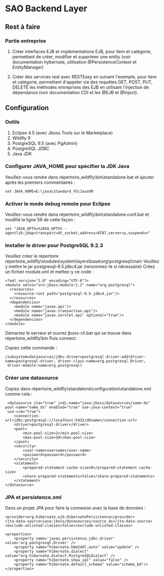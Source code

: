 # SAO Backend Layer

## Rest à faire

### Partie entreprise

1. Créer interfaces EJB et implémentations EJB, pour item et catégorie, permettant
de créer, modifier et supprimer une entity (voir documentation hybernate, utilisation @PersistenceContext 
et EntityManager)

2. Créer des services rest avec RESTEasy en suivant l'exemple, pour item et catégorie, permettant d'appeler
via des requêtes GET, POST, PUT, DELETE les méthodes entreprises des EJB en utilisant l'injection
de dépendance (voir documentation CDI et les @EJB et @Inject).

## Configuration

### Outils

1. Eclipse 4.5 (avec Jboss Tools sur le Marketplace)
2. Wildfly 9
3. PostgreSQL 9.5 (avec PgAdmin)
4. PostgreSQL JDBC
5. Java JDK

### Configurer JAVA_HOME pour spécifier la JDK Java

Veuillez-vous rendre dans répertoire_wildfly\bin\standalone.bat et ajouter après les premiers commentaires :

```
set JAVA_HOME=E:\java\Standard_YG\JavaVM
```

### Activer le mode debug remote pour Eclipse

Veuillez-vous rendre dans répertoire_wildfly\bin\standalone.conf.bat et modifié la ligne 59 de cette façon :

```
set "JAVA_OPTS=%JAVA_OPTS% -agentlib:jdwp=transport=dt_socket,address=8787,server=y,suspend=n"
```

### Installer le driver pour PostgreSQL 9.2.3

Veuillez créer le répertoire répertoire_wildfly\modules\system\layers\base\org\postgresql\main
Veuillez y mettre le jar postgresql-9.5.jdbc4.jar (renommez-le si nécessaire)
Créez un fichier module.xml et mettez-y ce code :

```
<?xml version="1.0" encoding="UTF-8"?> 
<module xmlns="urn:jboss:module:1.1" name="org.postgresql">
  <resources>
	<resource-root path="postgresql-9.5.jdbc4.jar"/>
  </resources>
  <dependencies>
	<module name="javax.api"/>
	<module name="javax.transaction.api"/>
	<module name="javax.servlet.api" optional="true"/>
  </dependencies>
</module>
```


Démarrez le serveur et ouvrez jboss-cli.bat qui se trouve  dans répertoire_wildfly\bin
Puis connect.

Copiez cette commande :

```
/subsystem=datasources/jdbc-driver=postgresql-driver:add(driver-name=postgresql-driver, driver-class-name=org.postgresql.Driver,
 driver-module-name=org.postgresql)
```


### Créer une datasource 

Copiez dans répertoire_wildfly\standalone\configuration\standalone.xml comme cela :

```
 <datasource jta="true" jndi-name="java:jboss/datasources/some-ds" pool-name="name_ds" enabled="true" use-java-context="true" 
 use-ccm="true">
	<connection-url>jdbc:postgresql://localhost:5432/dbname</connection-url>
	<driver>postgresql-driver</driver>
	<pool>
		<min-pool-size>2</min-pool-size>
		<max-pool-size>20</max-pool-size>
	</pool>
	<security>
		<user-name>username</user-name>
		<password>password</password>
	</security>
	<statement>
		<prepared-statement-cache-size>0</prepared-statement-cache-size>
		<share-prepared-statements>false</share-prepared-statements>
	</statement>
</datasource>
```

### JPA et persistence.xml

Dans un projet JPA pour faire la connexion avec la base de données :

```
<provider>org.hibernate.ejb.HibernatePersistence</provider>
<jta-data-source>java:jboss/datasources/source_ds</jta-data-source>
<exclude-unlisted-classes>false</exclude-unlisted-classes>

<properties>
	<property name='javax.persistence.jdbc.driver' value='org.postgresql.Driver' />
	<property name="hibernate.hbm2ddl.auto" value="update" />
	<property name="hibernate.dialect" value="org.hibernate.dialect.PostgreSQLDialect" />
	<property name="hibernate.show_sql" value="false" />
	<property name="hibernate.default_schema" value="schema_bd"/>
</properties>
```


